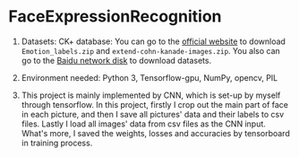 # FaceExpressionRecognition

1. Datasets: CK+ database: 
    You can go to the [official website](http://www.consortium.ri.cmu.edu/ckagree/) to download `Emotion_labels.zip` and `extend-cohn-kanade-images.zip`.
    You also can go to the [Baidu network disk](https://download.csdn.net/download/jackandsnow/11210946) to download datasets.

2. Environment needed: Python 3, Tensorflow-gpu, NumPy, opencv, PIL

3. This project is mainly implemented by CNN, which is set-up by myself through tensorflow. In this project, firstly I crop out the main part of face in each picture, and then I save all pictures' data and their labels to csv files.
 Lastly I load all images' data from csv files as the CNN input. What's more, I saved the weights, losses and accuracies by tensorboard in training process.
